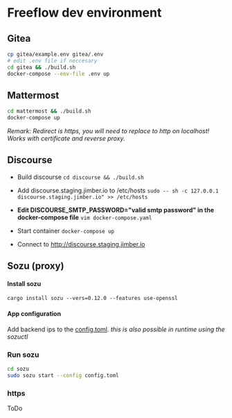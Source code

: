# Freeflow dev environment

## Gitea
```bash
cp gitea/example.env gitea/.env
# edit .env file if neccesary
cd gitea && ./build.sh
docker-compose --env-file .env up
```

## Mattermost
```bash
cd mattermost && ./build.sh
docker-compose up
```

*Remark: Redirect is https, you will need to replace to http on localhost! Works with certificate and reverse proxy.*

## Discourse
 * Build discourse
```cd discourse && ./build.sh```

 * Add discourse.staging.jimber.io to /etc/hosts
```sudo -- sh -c 127.0.0.1 discourse.staging.jimber.io" >> /etc/hosts```
 * **Edit DISCOURSE_SMTP_PASSWORD="valid smtp password" in the docker-compose file**
```vim docker-compose.yaml```
 * Start container
```docker-compose up```
 * Connect to http://discourse.staging.jimber.io





## Sozu (proxy)

#### Install sozu
`cargo install sozu --vers=0.12.0 --features use-openssl`

#### App configuration
Add backend ips to the [config.toml](sozu/config.toml).
*this is also possible in runtime using the sozuctl*

### Run sozu

```bash
cd sozu
sudo sozu start --config config.toml 
```
### https 
ToDo
